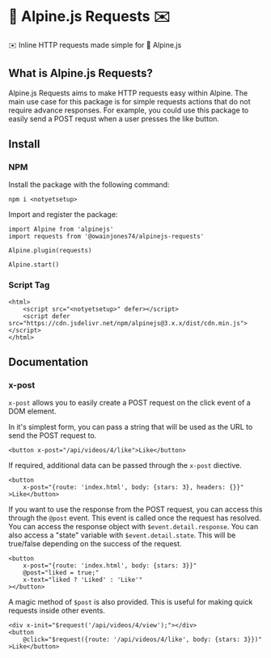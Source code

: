 # 🌲 Alpine.js Requests ✉️

✉️ Inline HTTP requests made simple for 🌲 Alpine.js

## What is Alpine.js Requests?

Alpine.js Requests aims to make HTTP requests easy within Alpine.
The main use case for this package is for simple requests actions that do not require advance responses.
For example, you could use this package to easily send a POST requst when a user presses the like button.

## Install

### NPM

Install the package with the following command:

```
npm i <notyetsetup>
```

Import and register the package:

```
import Alpine from 'alpinejs'
import requests from '@owainjones74/alpinejs-requests'

Alpine.plugin(requests)

Alpine.start()
```

### Script Tag

```
<html>
    <script src="<notyetsetup>" defer></script>
    <script defer src="https://cdn.jsdelivr.net/npm/alpinejs@3.x.x/dist/cdn.min.js"></script>
</html>
```

## Documentation

### x-post

`x-post` allows you to easily create a POST request on the click event of a DOM element.

In it's simplest form, you can pass a string that will be used as the URL to send the POST request to.
```
<button x-post="/api/videos/4/like">Like</button>
```

If required, additional data can be passed through the `x-post` diective.
```
<button
    x-post="{route: 'index.html', body: {stars: 3}, headers: {}}"
>Like</button>
```

If you want to use the response from the POST request, you can access this through the `@post` event.
This event is called once the request has resolved. You can access the response object with `$event.detail.response`.
You can also access a "state" variable with `$event.detail.state`. This will be true/false depending on the success of the request.
```
<button
    x-post="{route: 'index.html', body: {stars: 3}}"
    @post="liked = true;"
    x-text="liked ? 'Liked' : 'Like'"
></button>
```

A magic method of `$post` is also provided. This is useful for making quick requests inside other events.
```
<div x-init="$request('/api/videos/4/view');"></div>
<button
    @click="$request({route: '/api/videos/4/like', body: {stars: 3}})"
>Like</button>
```